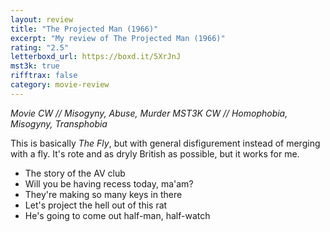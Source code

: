 ```yaml
---
layout: review
title: "The Projected Man (1966)"
excerpt: "My review of The Projected Man (1966)"
rating: "2.5"
letterboxd_url: https://boxd.it/5XrJnJ
mst3k: true
rifftrax: false
category: movie-review
---
```


<i>Movie CW // Misogyny, Abuse, Murder
MST3K CW // Homophobia, Misogyny, Transphobia</i>

This is basically <i>The Fly</i>, but with general disfigurement instead of merging with a fly. It's rote and as dryly British as possible, but it works for me.

- The story of the AV club
- Will you be having recess today, ma'am?
- They're making so many keys in there
- Let's project the hell out of this rat
- He's going to come out half-man, half-watch
